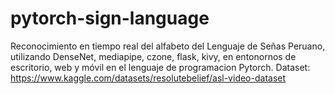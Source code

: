 # pytorch-sign-language
Reconocimiento en tiempo real del alfabeto del Lenguaje de Señas Peruano, utilizando DenseNet, mediapipe, czone, flask, kivy, en entonornos de escritorio, web y móvil en el lenguaje de programacion Pytorch.
Dataset: https://www.kaggle.com/datasets/resolutebelief/asl-video-dataset

